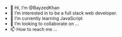 - 👋 Hi, I’m @BayzedKhan
- 👀 I’m interested in to be a full stack web developer.
- 🌱 I’m currently learning JavaScript
- 💞️ I’m looking to collaborate on ...
- 📫 How to reach me ...

<!---
BayzedKhan/BayzedKhan is a ✨ special ✨ repository because its `README.md` (this file) appears on your GitHub profile.
You can click the Preview link to take a look at your changes.
--->
